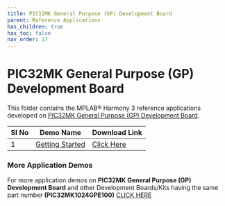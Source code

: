 ```yaml
---
title: PIC32MK General Purpose (GP) Development Board
parent: Reference Applications
has_children: true
has_toc: false
nav_order: 17
---
```

# PIC32MK General Purpose (GP) Development Board

This folder contains the MPLAB® Harmony 3 reference applications developed on [PIC32MK General Purpose (GP) Development Board](https://www.microchip.com/DevelopmentTools/ProductDetails/DM320106).   

|SI No| Demo Name | Download Link |
| --- | --- | -- |
| 1 | [Getting Started](./pic32mk_getting_started/readme.md) | [Click Here](https://github.com/MicrochipTech/MPLAB-Harmony-Reference-Apps/releases/latest/download/pic32mk_getting_started.zip) |


### More Application Demos

For more application demos on **PIC32MK General Purpose (GP) Development Board** and other Development Boards/Kits having the same part number **(PIC32MK1024GPE100)** <a href="https://mplab-discover.microchip.com/v1/offeringtype/com.microchip.ide.project?s0=PIC32MK1024GPE100" target="_blank"> CLICK HERE </a>
